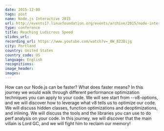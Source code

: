 ```yaml
---
date: 2015-12-08
tags: post
name: Node.js Interactive 2015
url: http://events17.linuxfoundation.org/events/archive/2015/node-interactive
type: conference
title: Reaching Ludicrous Speed
slides_url:
recording_url: https://www.youtube.com/watch?v=_0W_822Dijg
city: Portland
country: United States
country_code: US
language: English
recognitions:
image_header:
images:
---
```


How can our Node.js can be faster? What does faster means?
In this journey we would walk through different performance optimization techniques you can apply to your code.
We will see start from --v8-options, and we will discover how to leverage what v8 tells us to optimize our code.
We will discuss hidden classes, function optimizations and deoptimizations, and inlining. We will discuss the tools
and the libraries you can use to do perf analysis on your code. In this journey, we will discover that the main villain
is Lord GC, and we will fight him to reclaim our memory!
